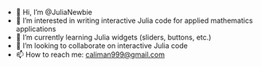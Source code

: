 - 👋 Hi, I’m @JuliaNewbie
- 👀 I’m interested in writing interactive Julia code for applied mathematics applications
- 🌱 I’m currently learning Julia widgets (sliders, buttons, etc.)
- 💞️ I’m looking to collaborate on interactive Julia code
- 📫 How to reach me: caliman999@gmail.com
